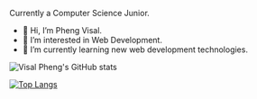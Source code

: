 Currently a Computer Science Junior.
- 👋 Hi, I’m Pheng Visal.
- 👀 I’m interested in Web Development.
- 🌱 I’m currently learning new web development technologies.

<!---
VisalPheng/VisalPheng is a ✨ special ✨ repository because its `README.md` (this file) appears on your GitHub profile.
You can click the Preview link to take a look at your changes.
--->

![Visal Pheng's GitHub stats](https://github-readme-stats.vercel.app/api?username=visalpheng&show_icons=true&theme=tokyonight)

[![Top Langs](https://github-readme-stats.vercel.app/api/top-langs/?username=visalpheng&layout=compact)](https://github.com/anuraghazra/github-readme-stats)
